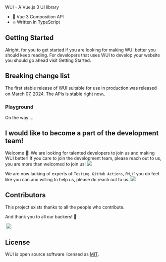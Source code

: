 WUI - A Vue.js 3 UI library

- 💪 Vue 3 Composition API
- 🔥 Written in TypeScript

## Getting Started

Alright, for you to get started if you are looking for making WUI better you should keep reading.
For developers that uses WUI to develop your website you should go ahead visit Getting Started.

## Breaking change list

The first stable release of WUI suitable for use in production was released on March 07, 2024. The APIs is stable right now。

###

### Playground

On the way ...

####

## I would like to become a part of the development team!

Welcome :star_struck:! We are looking for talented developers to join us and making WUI better! If you care to join the development team, please
reach out to us, you are more than welcomed to join us! ![](https://gw.alipayobjects.com/os/lib/twemoji/11.2.0/2/svg/2764.svg#height=18&id=kSl2h&originHeight=150&originWidth=150&originalType=binary&ratio=1&rotation=0&showTitle=false&status=done&style=none&title=&width=18)

We are now lacking of experts of `Testing`, `GitHub Actions`, `PM`, if you do feel like you can and willing to help us, please do reach out to us. ![](https://gw.alipayobjects.com/os/lib/twemoji/11.2.0/2/svg/1f64f.svg#height=18&id=vj87I&originHeight=150&originWidth=150&originalType=binary&ratio=1&rotation=0&showTitle=false&status=done&style=none&title=&width=18)

## Contributors

This project exists thanks to all the people who contribute.

And thank you to all our backers! 🙏

[  ](https://github.com/wuxiutong/WUI/graphs/contributors)![](https://contrib.rocks/image?repo=/wuxiutong/WUI#id=uXbYi&originHeight=608&originWidth=812&originalType=binary&ratio=1&rotation=0&showTitle=false&status=done&style=none&title=)[ ](https://github.com//wuxiutong/WUI/graphs/contributors)

## License

WUI is open source software licensed as
[MIT](https://github.com/wuxiutong/WUI/blob/main/LICENSE).
